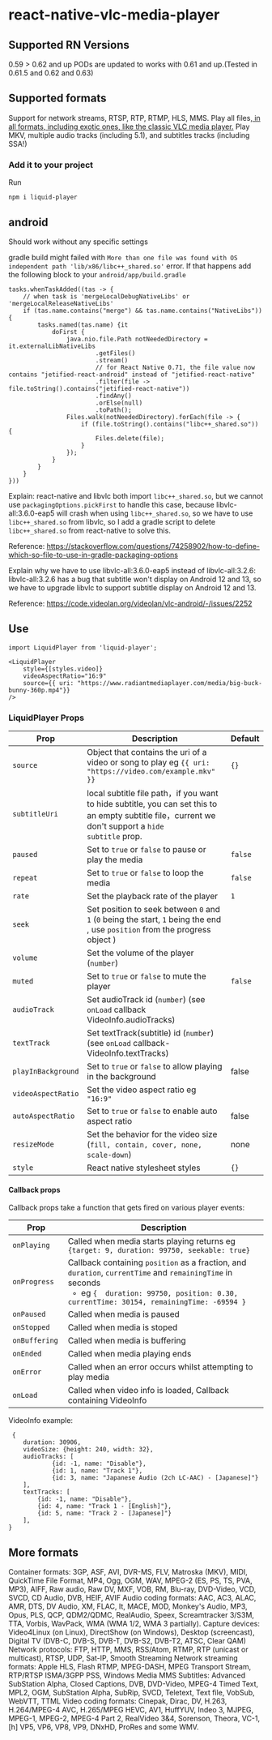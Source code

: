# react-native-vlc-media-player

## Supported RN Versions

0.59 > 0.62 and up
PODs are updated to works with 0.61 and up.(Tested in 0.61.5 and 0.62 and 0.63)

## Supported formats

Support for network streams, RTSP, RTP, RTMP, HLS, MMS.
Play all files,[ in all formats, including exotic ones, like the classic VLC media player.](#-More-formats)
Play MKV, multiple audio tracks (including 5.1), and subtitles tracks (including SSA!)

### Add it to your project

Run

`npm i liquid-player`

## android

Should work without any specific settings

gradle build might failed with `More than one file was found with OS independent path 'lib/x86/libc++_shared.so'` error. If that happens add the following block to your `android/app/build.gradle`

```
tasks.whenTaskAdded((tas -> {
    // when task is 'mergeLocalDebugNativeLibs' or 'mergeLocalReleaseNativeLibs'
    if (tas.name.contains("merge") && tas.name.contains("NativeLibs")) {
        tasks.named(tas.name) {it
            doFirst {
                java.nio.file.Path notNeededDirectory = it.externalLibNativeLibs
                        .getFiles()
                        .stream()
                        // for React Native 0.71, the file value now contains "jetified-react-android" instead of "jetified-react-native"
                        .filter(file -> file.toString().contains("jetified-react-native"))
                        .findAny()
                        .orElse(null)
                        .toPath();
                Files.walk(notNeededDirectory).forEach(file -> {
                    if (file.toString().contains("libc++_shared.so")) {
                        Files.delete(file);
                    }
                });
            }
        }
    }
}))
```

Explain: react-native and libvlc both import `libc++_shared.so`, but we cannot use `packagingOptions.pickFirst` to handle this case, because libvlc-all:3.6.0-eap5 will crash when using `libc++_shared.so`, so we have to use `libc++_shared.so` from libvlc, so I add a gradle script to delete `libc++_shared.so` from react-native to solve this.

Reference: https://stackoverflow.com/questions/74258902/how-to-define-which-so-file-to-use-in-gradle-packaging-options

Explain why we have to use libvlc-all:3.6.0-eap5 instead of libvlc-all:3.2.6: libvlc-all:3.2.6 has a bug that subtitle won't display on Android 12 and 13, so we have to upgrade libvlc to support subtitle display on Android 12 and 13.

Reference: https://code.videolan.org/videolan/vlc-android/-/issues/2252

## Use

```
import LiquidPlayer from 'liquid-player';

<LiquidPlayer
    style={[styles.video]}
    videoAspectRatio="16:9"
    source={{ uri: "https://www.radiantmediaplayer.com/media/big-buck-bunny-360p.mp4"}}
/>
```

### LiquidPlayer Props

| Prop                | Description                                                                                                                                        | Default |
|---------------------|----------------------------------------------------------------------------------------------------------------------------------------------------|---------|
| `source`            | Object that contains the uri of a video or song to play eg `{{ uri: "https://video.com/example.mkv" }}`                                            | `{}`    |
| `subtitleUri`       | local subtitle file path，if you want to hide subtitle, you can set this to an empty subtitle file，current we don't support a `hide subtitle` prop. |         |
| `paused`            | Set to `true` or `false` to pause or play the media                                                                                                | `false` |
| `repeat`            | Set to `true` or `false` to loop the media                                                                                                         | `false` |
| `rate`              | Set the playback rate of the player                                                                                                                | `1`     |
| `seek`              | Set position to seek between `0` and `1` (`0` being the start, `1` being the end , use `position` from the progress object )                       |         |
| `volume`            | Set the volume of the player (`number`)                                                                                                            |         |
| `muted`             | Set to `true` or `false` to mute the player                                                                                                        | `false` |
| `audioTrack`        | Set audioTrack id (`number`)   (see `onLoad` callback VideoInfo.audioTracks)                                                                       |         |
| `textTrack`         | Set textTrack(subtitle) id  (`number`)   (see `onLoad` callback- VideoInfo.textTracks)                                                             |         |                      
| `playInBackground`  | Set to `true` or `false` to allow playing in the background                                                                                        | false   |
| `videoAspectRatio ` | Set the video aspect ratio eg `"16:9"`                                                                                                             |         |
| `autoAspectRatio`   | Set to `true` or `false` to enable auto aspect ratio                                                                                               | false   |
| `resizeMode`        | Set the behavior for the video size (`fill, contain, cover, none, scale-down`)                                                                     | none    |
| `style`             | React native stylesheet styles                                                                                                                     | `{}`    |

#### Callback props

Callback props take a function that gets fired on various player events:

| Prop           | Description                                                                                                                                                                                                          |
|----------------|----------------------------------------------------------------------------------------------------------------------------------------------------------------------------------------------------------------------|
| `onPlaying`    | Called when media starts playing returns eg `{target: 9, duration: 99750, seekable: true}`                                                                                                                           |
| `onProgress`   | Callback containing `position` as a fraction, and `duration`, `currentTime` and `remainingTime` in seconds <br />&nbsp; ◦ &nbsp;eg `{  duration: 99750, position: 0.30, currentTime: 30154, remainingTime: -69594 }` |
| `onPaused`     | Called when media is paused                                                                                                                                                                                          |
| `onStopped `   | Called when media is stoped                                                                                                                                                                                          |
| `onBuffering ` | Called when media is buffering                                                                                                                                                                                       |
| `onEnded`      | Called when media playing ends                                                                                                                                                                                       |
| `onError`      | Called when an error occurs whilst attempting to play media                                                                                                                                                          |
| `onLoad`       | Called when video info is loaded, Callback containing VideoInfo                                                                                                                                                      |

VideoInfo example:

```
 {
    duration: 30906, 
    videoSize: {height: 240, width: 32},
    audioTracks: [
            {id: -1, name: "Disable"}, 
            {id: 1, name: "Track 1"}, 
            {id: 3, name: "Japanese Audio (2ch LC-AAC) - [Japanese]"}
    ], 
    textTracks: [
        {id: -1, name: "Disable"}, 
        {id: 4, name: "Track 1 - [English]"}, 
        {id: 5, name: "Track 2 - [Japanese]"}
    ],    
}
```

## More formats

Container formats: 3GP, ASF, AVI, DVR-MS, FLV, Matroska (MKV), MIDI, QuickTime File Format, MP4, Ogg, OGM, WAV, MPEG-2 (ES, PS, TS, PVA, MP3), AIFF, Raw audio, Raw DV, MXF, VOB, RM, Blu-ray, DVD-Video, VCD, SVCD, CD Audio, DVB, HEIF, AVIF
Audio coding formats: AAC, AC3, ALAC, AMR, DTS, DV Audio, XM, FLAC, It, MACE, MOD, Monkey's Audio, MP3, Opus, PLS, QCP, QDM2/QDMC, RealAudio, Speex, Screamtracker 3/S3M, TTA, Vorbis, WavPack, WMA (WMA 1/2, WMA 3 partially).
Capture devices: Video4Linux (on Linux), DirectShow (on Windows), Desktop (screencast), Digital TV (DVB-C, DVB-S, DVB-T, DVB-S2, DVB-T2, ATSC, Clear QAM)
Network protocols: FTP, HTTP, MMS, RSS/Atom, RTMP, RTP (unicast or multicast), RTSP, UDP, Sat-IP, Smooth Streaming
Network streaming formats: Apple HLS, Flash RTMP, MPEG-DASH, MPEG Transport Stream, RTP/RTSP ISMA/3GPP PSS, Windows Media MMS
Subtitles: Advanced SubStation Alpha, Closed Captions, DVB, DVD-Video, MPEG-4 Timed Text, MPL2, OGM, SubStation Alpha, SubRip, SVCD, Teletext, Text file, VobSub, WebVTT, TTML
Video coding formats: Cinepak, Dirac, DV, H.263, H.264/MPEG-4 AVC, H.265/MPEG HEVC, AV1, HuffYUV, Indeo 3, MJPEG, MPEG-1, MPEG-2, MPEG-4 Part 2, RealVideo 3&4, Sorenson, Theora, VC-1,[h] VP5, VP6, VP8, VP9, DNxHD, ProRes and some WMV.
